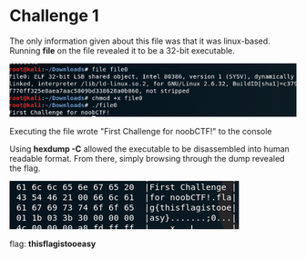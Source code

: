 # Challenge 1

The only information given about this file was that it was linux-based.
Running **file** on the file revealed it to be a 32-bit executable.

![img 1](https://github.com/hab1ts/LETHAL-Security-n00b-CTF-2018/blob/master/CTF%20Images/c1_1.png)

Executing the file wrote "First Challenge for noobCTF!" to the console

Using **hexdump -C** allowed the executable to be disassembled into human readable format.
From there, simply browsing through the dump revealed the flag.

![img 2](https://github.com/hab1ts/LETHAL-Security-n00b-CTF-2018/blob/master/CTF%20Images/c1_2.png)

flag: **thisflagistooeasy**

